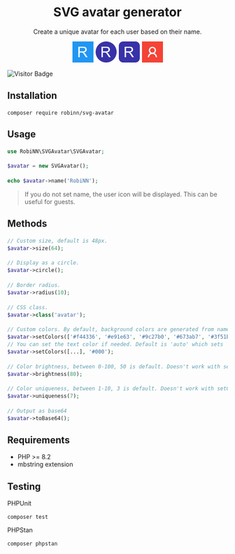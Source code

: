 <h1 align="center">SVG avatar generator</h1>

<p align="center">Create a unique avatar for each user based on their name.</p>

<p align="center"><img src=".github/img/preview.svg" height="48" alt="Preview"></p>

![Visitor Badge](https://visitor-badge.laobi.icu/badge?page_id=RobiNN1.SVG-Avatar)

## Installation

```
composer require robinn/svg-avatar
```

## Usage

```php
use RobiNN\SVGAvatar\SVGAvatar;

$avatar = new SVGAvatar();

echo $avatar->name('RobiNN');
```

> If you do not set name, the user icon will be displayed.
> This can be useful for guests.

## Methods

```php
// Custom size, default is 48px.
$avatar->size(64);

// Display as a circle.
$avatar->circle();

// Border radius.
$avatar->radius(10);

// CSS class.
$avatar->class('avatar');

// Custom colors. By default, background colors are generated from name.
$avatar->setColors(['#f44336', '#e91e63', '#9c27b0', '#673ab7', '#3f51b5', '#2196f3',]);
// You can set the text color if needed. Default is 'auto' which sets '#fff' or '#000'.
$avatar->setColors([...], '#000');

// Color brightness, between 0-100, 50 is default. Doesn't work with setColors().
$avatar->brightness(80);

// Color uniqueness, between 1-10, 3 is default. Doesn't work with setColors().
$avatar->uniqueness(7);

// Output as base64
$avatar->toBase64();
```

## Requirements

- PHP >= 8.2
- mbstring extension

## Testing

PHPUnit

```
composer test
```

PHPStan

```
composer phpstan
```
